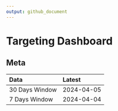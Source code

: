 ```yaml
---
output: github_document
---
```


# Targeting Dashboard



## Meta


|Data           |Latest     |
|:--------------|:----------|
|30 Days Window |2024-04-05 |
|7 Days Window  |2024-04-04 |
